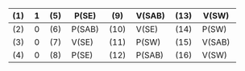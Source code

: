 | (1)   ‍ | 1  ‍  | (5)  ‍ | P(SE)  ‍  | (9)  ‍  | V(SAB)  ‍ | (13)  ‍ | V(SW)  ‍  |
| ------ | ---- | ----- | -------- | ------ | -------- | ------ | -------- |
| (2)  ‍  | 0  ‍  | (6)  ‍ | P(SAB)  ‍ | (10)  ‍ | V(SE)  ‍  | (14)  ‍ | P(SW)  ‍  |
| (3)  ‍  | 0  ‍  | (7)  ‍ | V(SE)  ‍  | (11)  ‍ | P(SW)  ‍  | (15)  ‍ | V(SAB)  ‍ |
| (4)  ‍  | 0   ‍ | (8)  ‍ | P(SE)  ‍  | (12)  ‍ | P(SAB)  ‍ | (16)  ‍ | V(SW)    |